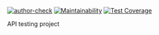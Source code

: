 [![author-check](https://github.com/Marre-86/api-property/actions/workflows/author-check.yml/badge.svg)](https://github.com/Marre-86/api-property/actions/workflows/author-check.yml)
[![Maintainability](https://api.codeclimate.com/v1/badges/3fd61770aa68deabdd2e/maintainability)](https://codeclimate.com/github/Marre-86/api-property/maintainability)
[![Test Coverage](https://api.codeclimate.com/v1/badges/3fd61770aa68deabdd2e/test_coverage)](https://codeclimate.com/github/Marre-86/api-property/test_coverage)

API testing project